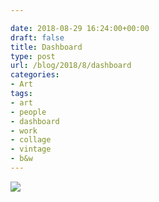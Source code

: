 ```yaml
---

date: 2018-08-29 16:24:00+00:00
draft: false
title: Dashboard
type: post
url: /blog/2018/8/dashboard
categories:
- Art
tags:
- art
- people
- dashboard
- work
- collage
- vintage
- b&w
---
```


![](/images/2018-08-29-20188dashboard/IMG_0359.JPG)

